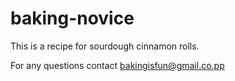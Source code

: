 # baking-novice

This is a recipe for sourdough cinnamon rolls. 

For any questions contact bakingisfun@gmail.co.pp
